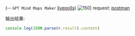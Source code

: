 (-- `GPT Mind Maps Maker` [livepolls](https://www.livepolls.app/mindmap/mindmap?type=Text))
![150|](https://i.imgur.com/V88e7Bd.png)
request:  [postman](https://api.postman.com/collections/228860-5a9defd2-773a-4188-a986-ca5c27b0ee65?access_key=PMAT-01HKEKX13D03A7XSHPV2N9NF4A)


输出结果: 
```javascript
console.log(JSON.parse(r.result).content)
```